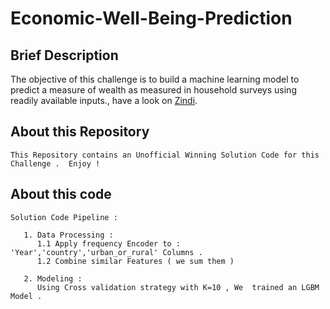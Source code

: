 # Economic-Well-Being-Prediction

## Brief Description

The objective of this challenge is to build a machine learning model to predict a measure of wealth as measured in household surveys using readily available inputs., have a look on [Zindi](https://zindi.africa/competitions/ix-mobile-banking-prediction-challenge). 

## About this Repository

```
This Repository contains an Unofficial Winning Solution Code for this Challenge .  Enjoy !
```

## About this code

```
Solution Code Pipeline : 

   1. Data Processing : 
      1.1 Apply frequency Encoder to :  'Year','country','urban_or_rural' Columns . 
      1.2 Combine similar Features ( we sum them )
     
   2. Modeling : 
      Using Cross validation strategy with K=10 , We  trained an LGBM Model .     
```


